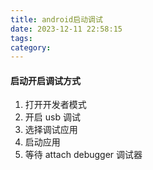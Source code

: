 ```yaml
---
title: android启动调试
date: 2023-12-11 22:58:15
tags:
category:
---
```


#### **启动开启调试方式**

1. 打开开发者模式
2. 开启 usb 调试
3. 选择调试应用
4. 启动应用
5. 等待 attach debugger 调试器
